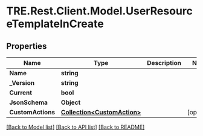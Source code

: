 # TRE.Rest.Client.Model.UserResourceTemplateInCreate

## Properties

Name | Type | Description | Notes
------------ | ------------- | ------------- | -------------
**Name** | **string** |  | 
**_Version** | **string** |  | 
**Current** | **bool** |  | 
**JsonSchema** | **Object** |  | 
**CustomActions** | [**Collection&lt;CustomAction&gt;**](CustomAction.md) |  | [optional] 

[[Back to Model list]](../README.md#documentation-for-models) [[Back to API list]](../README.md#documentation-for-api-endpoints) [[Back to README]](../README.md)

